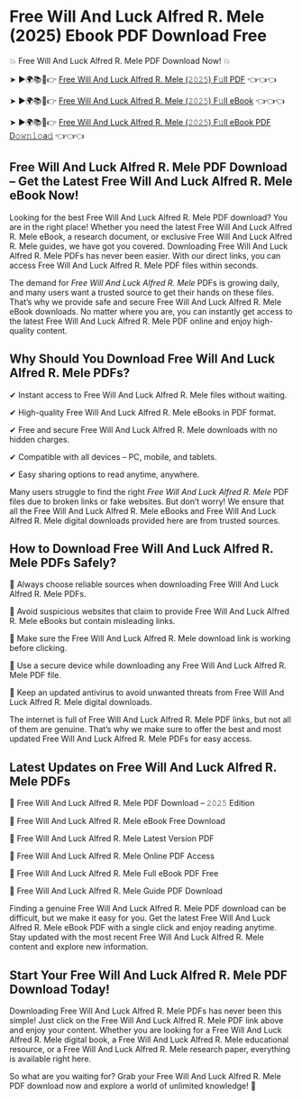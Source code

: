 # Free Will And Luck Alfred R. Mele (2025) Ebook PDF Download Free

💥 Free Will And Luck Alfred R. Mele PDF Download Now! 💥

➤ ►🌍📚📱👉 [Free Will And Luck Alfred R. Mele (𝟸𝟶𝟸𝟻) F𝚞ll PDF](https://getpdf.xyz/free-will-and-luck-alfred-r.-mele) 👈👈👈


➤ ►🌍📚📱👉 [Free Will And Luck Alfred R. Mele (𝟸𝟶𝟸𝟻) F𝚞ll eBook](https://getpdf.xyz/free-will-and-luck-alfred-r.-mele) 👈👈👈


➤ ►🌍📚📱👉 [Free Will And Luck Alfred R. Mele (𝟸𝟶𝟸𝟻) F𝚞ll eBook PDF D𝚘𝚠𝚗𝚕𝚘a𝚍](https://getpdf.xyz/free-will-and-luck-alfred-r.-mele) 👈👈👈


## Free Will And Luck Alfred R. Mele PDF Download – Get the Latest Free Will And Luck Alfred R. Mele eBook Now!

Looking for the best Free Will And Luck Alfred R. Mele PDF download? You are in the right place! Whether you need the latest Free Will And Luck Alfred R. Mele eBook, a research document, or exclusive Free Will And Luck Alfred R. Mele guides, we have got you covered. Downloading Free Will And Luck Alfred R. Mele PDFs has never been easier. With our direct links, you can access Free Will And Luck Alfred R. Mele PDF files within seconds.

The demand for *Free Will And Luck Alfred R. Mele* PDFs is growing daily, and many users want a trusted source to get their hands on these files. That’s why we provide safe and secure Free Will And Luck Alfred R. Mele eBook downloads. No matter where you are, you can instantly get access to the latest Free Will And Luck Alfred R. Mele PDF online and enjoy high-quality content.

## Why Should You Download Free Will And Luck Alfred R. Mele PDFs?

✔ Instant access to Free Will And Luck Alfred R. Mele files without waiting.

✔ High-quality Free Will And Luck Alfred R. Mele eBooks in PDF format.

✔ Free and secure Free Will And Luck Alfred R. Mele downloads with no hidden charges.

✔ Compatible with all devices – PC, mobile, and tablets.

✔ Easy sharing options to read anytime, anywhere.

Many users struggle to find the right *Free Will And Luck Alfred R. Mele* PDF files due to broken links or fake websites. But don’t worry! We ensure that all the Free Will And Luck Alfred R. Mele eBooks and Free Will And Luck Alfred R. Mele digital downloads provided here are from trusted sources.

## How to Download Free Will And Luck Alfred R. Mele PDFs Safely?

📌 Always choose reliable sources when downloading Free Will And Luck Alfred R. Mele PDFs.

📌 Avoid suspicious websites that claim to provide Free Will And Luck Alfred R. Mele eBooks but contain misleading links.

📌 Make sure the Free Will And Luck Alfred R. Mele download link is working before clicking.

📌 Use a secure device while downloading any Free Will And Luck Alfred R. Mele PDF file.

📌 Keep an updated antivirus to avoid unwanted threats from Free Will And Luck Alfred R. Mele digital downloads.

The internet is full of Free Will And Luck Alfred R. Mele PDF links, but not all of them are genuine. That’s why we make sure to offer the best and most updated Free Will And Luck Alfred R. Mele PDFs for easy access.

## Latest Updates on Free Will And Luck Alfred R. Mele PDFs

🔹 Free Will And Luck Alfred R. Mele PDF Download – 𝟸𝟶𝟸𝟻 Edition

🔹 Free Will And Luck Alfred R. Mele eBook Free Download

🔹 Free Will And Luck Alfred R. Mele Latest Version PDF

🔹 Free Will And Luck Alfred R. Mele Online PDF Access

🔹 Free Will And Luck Alfred R. Mele Full eBook PDF Free

🔹 Free Will And Luck Alfred R. Mele Guide PDF Download

Finding a genuine Free Will And Luck Alfred R. Mele PDF download can be difficult, but we make it easy for you. Get the latest Free Will And Luck Alfred R. Mele eBook PDF with a single click and enjoy reading anytime. Stay updated with the most recent Free Will And Luck Alfred R. Mele content and explore new information.

## Start Your Free Will And Luck Alfred R. Mele PDF Download Today!

Downloading Free Will And Luck Alfred R. Mele PDFs has never been this simple! Just click on the Free Will And Luck Alfred R. Mele PDF link above and enjoy your content. Whether you are looking for a Free Will And Luck Alfred R. Mele digital book, a Free Will And Luck Alfred R. Mele educational resource, or a Free Will And Luck Alfred R. Mele research paper, everything is available right here.

So what are you waiting for? Grab your Free Will And Luck Alfred R. Mele PDF download now and explore a world of unlimited knowledge! 🚀